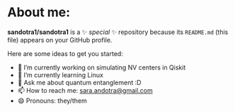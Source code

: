 # About me:


**sandotra1/sandotra1** is a ✨ _special_ ✨ repository because its `README.md` (this file) appears on your GitHub profile.

Here are some ideas to get you started:

- 🔭 I’m currently working on simulating NV centers in Qiskit
- 🌱 I’m currently learning Linux
- 💬 Ask me about quantum entanglement :D
- 📫 How to reach me: sara.andotra@gmail.com
- 😄 Pronouns: they/them
  

